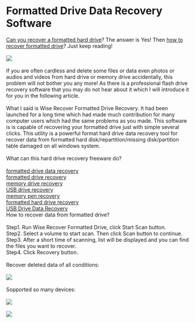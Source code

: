 Formatted Drive Data Recovery Software
==================================

<a href="http://wise-recover-formatted-drive.soft112.com/">Can you recover a formatted hard drive</a>? The answer is Yes! Then <a href="http://blog.goo.ne.jp/edwardwhite0101/e/29b0be7fb1e24af0cb55309d4a93312a">how to recover formatted drive</a>? Just keep reading!<br /><br />
<a href="http://www.lionsea.com/download/recovery/Wise_Recover_Formatted_Drive_Pro_Setup.exe"><img src="http://c.lionsea.net//bonnie/downloadtwinkle.gif" /></a><br /><br />
If you are often cardless and delete some files or data even photos or audios and videos from hard drive or memory drive accidentally,
this problem will not bother you any more! As there is a professional flash drive recovery software that you may do not hear about it
which I will introduce it for you in the following article. <br /><br />
What I said is Wise Recover Formatted Drive Recovery. It had been launched for a long time which had made much contribution for many
computer users which had the same problems as you made. This software is is capable of recovering your formatted drive just with simple 
several clicks. This utility is a powerful format hard drive data recovery tool for recover data from formatted hard disk/repartition/missing
disk/partition table damaged on all windows system.<br /><br />
What can this hard drive recovery freeware do? <br /><br />
<a href="http://bonnie7963.blog.fc2.com/blog-entry-12.html">formatted drive data recovery</a><br />
<a href="https://exploreb2b.com/articles/is-there-a-way-to-recover-formatted-hard-drive">formatted drive recovery</a><br />
<a href="http://ge.tt/95dLDhw/v/0">memory drive recovery</a><br />
<a href="http://www.windows8downloads.com/win8-wise-recover-formatted-drive-xnbfzzst/">USB drive recovery</a><br />
<a href="http://www.tucows.com/preview/1594330">memory pen recovery</a><br />
<a href="http://wise-recover-formatted-drive.soft112.com/">formatted hard drive recovery</a><br />
<a href="http://wise-recover-formatted-drive-pro.software.informer.com/">USB Drive Data Recovery</a><br />
How to recover data from formatted drive?<br /><br />
Step1. Run Wise Recover Formatted Drive, click Start Scan button.<br />
Step2. Select a volume to start scan. Then click Scan button to continue.<br />
Step3. After a short time of scanning, list will be displayed and you can find the files you want to recover.<br />
Step4. Click Recovery button.<br /><br />
Recover deleted data of all conditions: <br /><br />
<img src="http://c.lionsea.net//bonnie/wisemajia2.png" /><br /><br />
Sopported so many devices: <br /><br />
<img src="http://c.lionsea.net//bonnie/wisemajia5.png" /><br /><br />
<a href="http://www.lionsea.com/product_recoverformatteddrive.php"><img src="http://www.lionsea.com/image/icons/wiserecovery/Recover_Formatted_Drive/main2.png" /></a><br /><br />
